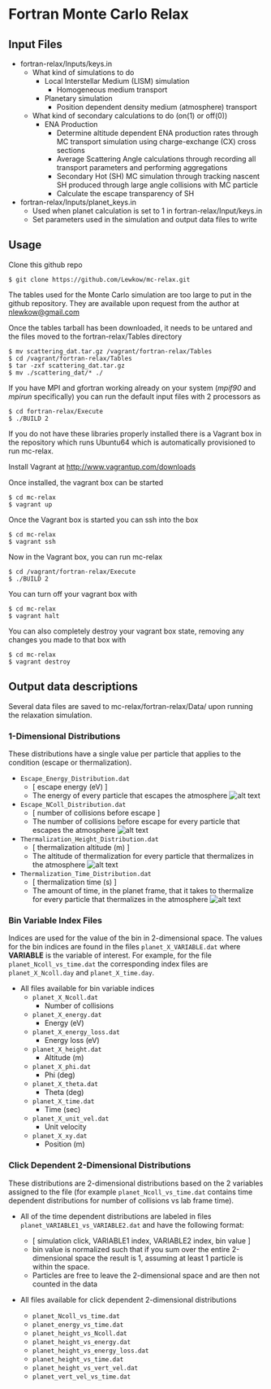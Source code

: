 # Fortran Monte Carlo Relax

## Input Files
* fortran-relax/Inputs/keys.in
  * What kind of simulations to do
    * Local Interstellar Medium (LISM) simulation
      * Homogeneous medium transport
    * Planetary simulation
      * Position dependent density medium (atmosphere) transport
  * What kind of secondary calculations to do (on(1) or off(0))
    * ENA Production
      * Determine altitude dependent ENA production rates through MC transport simulation using charge-exchange (CX) cross sections
      * Average Scattering Angle calculations through recording all transport parameters and performing aggregations
      * Secondary Hot (SH) MC simulation through tracking nascent SH produced through large angle collisions with MC particle
      * Calculate the escape transparency of SH
* fortran-relax/Inputs/planet_keys.in
  * Used when planet calculation is set to 1 in fortran-relax/Input/keys.in
  * Set parameters used in the simulation and output data files to write

## Usage

Clone this github repo
  ```
  $ git clone https://github.com/Lewkow/mc-relax.git
  ```

The tables used for the Monte Carlo simulation are too large to put in the github repository. They are available upon request from the author at nlewkow@gmail.com

Once the tables tarball has been downloaded, it needs to be untared and the files moved to the fortran-relax/Tables directory
  ```
  $ mv scattering_dat.tar.gz /vagrant/fortran-relax/Tables
  $ cd /vagrant/fortran-relax/Tables
  $ tar -zxf scattering_dat.tar.gz
  $ mv ./scattering_dat/* ./
  ```

If you have MPI and gfortran working already on your system (_mpif90_ and _mpirun_ specifically) you can run the default input files with 2 processors as
  ```
  $ cd fortran-relax/Execute
  $ ./BUILD 2
  ```
If you do not have these libraries properly installed there is a Vagrant box in the repository which runs Ubuntu64 which is automatically provisioned to run mc-relax.

Install Vagrant at http://www.vagrantup.com/downloads

Once installed, the vagrant box can be started
  ```
  $ cd mc-relax
  $ vagrant up
  ```

Once the Vagrant box is started you can ssh into the box
  ```
  $ cd mc-relax
  $ vagrant ssh
  ```

Now in the Vagrant box, you can run mc-relax
  ```
  $ cd /vagrant/fortran-relax/Execute
  $ ./BUILD 2
  ```

You can turn off your vagrant box with
  ```
  $ cd mc-relax
  $ vagrant halt
  ```

You can also completely destroy your vagrant box state, removing any changes you made to that box with
  ```
  $ cd mc-relax
  $ vagrant destroy
  ```

## Output data descriptions
Several data files are saved to mc-relax/fortran-relax/Data/ upon running the relaxation simulation.

### 1-Dimensional Distributions
These distributions have a single value per particle that applies to the condition (escape or thermalization).

* ```Escape_Energy_Distribution.dat```
  * [ escape energy (eV) ]
  * The energy of every particle that escapes the atmosphere
	![alt text](https://github.com/Lewkow/mc-relax/blob/master/fortran-relax/LabBench/Plots/Escape_Energy_Distribution.png "Energy Distribution for Escaping Particles")
* ```Escape_NColl_Distribution.dat```
  * [ number of collisions before escape ]
  * The number of collisions before escape for every particle that escapes the atmosphere
	![alt text](https://github.com/Lewkow/mc-relax/blob/master/fortran-relax/LabBench/Plots/Escape_NColl_Distribution.png "Number of Collisions for Escaping Particles")
* ```Thermalization_Height_Distribution.dat```
  * [ thermalization altitude (m) ]
  * The altitude of thermalization for every particle that thermalizes in the atmosphere
	![alt text](https://github.com/Lewkow/mc-relax/blob/master/fortran-relax/LabBench/Plots/Thermalization_Height_Distribution.png "Thermalization Altitude")
* ```Thermalization_Time_Distribution.dat```
  * [ thermalization time (s) ]
  * The amount of time, in the planet frame, that it takes to thermalize for every particle that thermalizes in the atmosphere
	![alt text](https://github.com/Lewkow/mc-relax/blob/master/fortran-relax/LabBench/Plots/Thermalization_Time_Distribution.png "Thermalization Time")

### Bin Variable Index Files
Indices are used for the value of the bin in 2-dimensional space.
The values for the bin indices are found in the files ```planet_X_VARIABLE.dat``` where __VARIABLE__ is the variable of interest. For example, for the file ```planet_Ncoll_vs_time.dat``` the corresponding index files are ```planet_X_Ncoll.day``` and ```planet_X_time.day```.

* All files available for bin variable indices
  * ```planet_X_Ncoll.dat```
    * Number of collisions
  * ```planet_X_energy.dat```
    * Energy (eV)
  * ```planet_X_energy_loss.dat```
    * Energy loss (eV)
  * ```planet_X_height.dat```
    * Altitude (m)
  * ```planet_X_phi.dat```
    * Phi (deg)
  * ```planet_X_theta.dat```
    * Theta (deg)
  * ```planet_X_time.dat```
    * Time (sec)
  * ```planet_X_unit_vel.dat```
    * Unit velocity
  * ```planet_X_xy.dat```
    * Position (m)

### Click Dependent 2-Dimensional Distributions
These distributions are 2-dimensional distributions based on the 2 variables assigned to the file (for example ```planet_Ncoll_vs_time.dat``` contains time dependent distributions for number of collisions vs lab frame time).

* All of the time dependent distributions are labeled in files ```planet_VARIABLE1_vs_VARIABLE2.dat``` and have the following format:
  * [ simulation click, VARIABLE1 index, VARIABLE2 index, bin value ]
  * bin value is normalized such that if you sum over the entire 2-dimensional space the result is 1, assuming at least 1 particle is within the space.
  * Particles are free to leave the 2-dimensional space and are then not counted in the data

* All files available for click dependent 2-dimensional distributions
  * ```planet_Ncoll_vs_time.dat```
  * ```planet_energy_vs_time.dat```
  * ```planet_height_vs_Ncoll.dat```
  * ```planet_height_vs_energy.dat```
  * ```planet_height_vs_energy_loss.dat```
  * ```planet_height_vs_time.dat```
  * ```planet_height_vs_vert_vel.dat```
  * ```planet_vert_vel_vs_time.dat```
